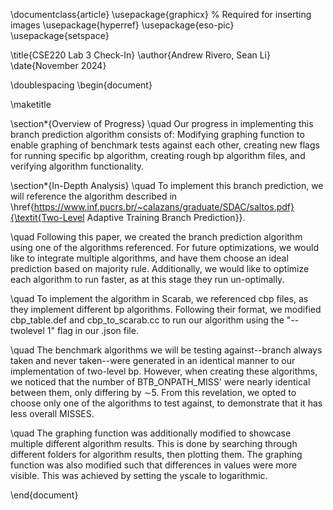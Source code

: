 \documentclass{article}
\usepackage{graphicx} % Required for inserting images
\usepackage{hyperref}
\usepackage{eso-pic}
\usepackage{setspace}

\title{CSE220 Lab 3 Check-In}
\author{Andrew Rivero, Sean Li}
\date{November 2024}

\doublespacing
\begin{document}

\maketitle


\section*{Overview of Progress}
\quad Our progress in implementing this branch prediction algorithm consists of: Modifying graphing function to enable graphing of benchmark tests against each other, creating new flags for running specific bp algorithm, creating rough bp algorithm files, and verifying algorithm functionality.

\section*{In-Depth Analysis}
\quad To implement this branch prediction, we will reference the algorithm described in \href{https://www.inf.pucrs.br/~calazans/graduate/SDAC/saltos.pdf}{\textit{Two-Level Adaptive Training Branch Prediction}}. 

\quad Following this paper, we created the branch prediction algorithm using one of the algorithms referenced. For future optimizations, we would like to integrate multiple algorithms, and have them choose an ideal prediction based on majority rule. Additionally, we would like to optimize each algorithm to run faster, as at this stage they run un-optimally.

\quad To implement the algorithm in Scarab, we referenced cbp files, as they implement different bp algorithms. Following their format, we modified cbp\_table.def and cbp\_to\_scarab.cc to run our algorithm using the "--twolevel 1" flag in our .json file.

\quad The benchmark algorithms we will be testing against--branch always taken and never taken--were generated in an identical manner to our implementation of two-level bp. However, when creating these algorithms, we noticed that the number of BTB\_ONPATH\_MISS' were nearly identical between them, only differing by $\sim$5. From this revelation, we opted to choose only one of the algorithms to test against, to demonstrate that it has less overall MISSES.

\quad The graphing function was additionally modified to showcase multiple different algorithm results. This is done by searching through different folders for algorithm results, then plotting them. The graphing function was also modified such that differences in values were more visible. This was achieved by setting the yscale to logarithmic.

\end{document}
